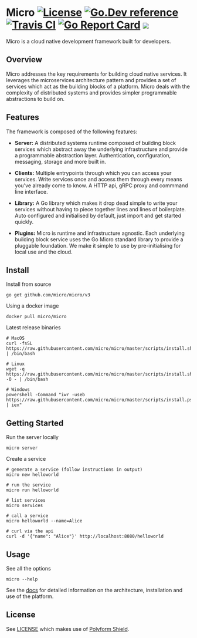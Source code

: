 # Micro [![License](https://img.shields.io/badge/license-polyform:shield-blue)](https://polyformproject.org/licenses/shield/1.0.0/) [![Go.Dev reference](https://img.shields.io/badge/go.dev-reference-007d9c?logo=go&logoColor=white&style=flat-square)](https://pkg.go.dev/github.com/micro/micro/v3?tab=overview) [![Travis CI](https://travis-ci.org/micro/micro.svg?branch=master)](https://travis-ci.org/micro/micro) [![Go Report Card](https://goreportcard.com/badge/micro/micro)](https://goreportcard.com/report/github.com/micro/micro) [<img src="https://img.shields.io/badge/slack-micro-yellow.svg?logo=slack" />](https://slack.micro.mu)

Micro is a cloud native development framework built for developers.

## Overview

Micro addresses the key requirements for building cloud native services. It leverages the microservices
architecture pattern and provides a set of services which act as the building blocks of a platform. Micro deals
with the complexity of distributed systems and provides simpler programmable abstractions to build on.

## Features

The framework is composed of the following features:

- **Server:** A distributed systems runtime composed of building block services which abstract away the underlying infrastructure 
and provide a programmable abstraction layer. Authentication, configuration, messaging, storage and more built in.

- **Clients:** Multiple entrypoints through which you can access your services. Write services once and access them through every means 
you've already come to know. A HTTP api, gRPC proxy and commmand line interface.

- **Library:** A Go library which makes it drop dead simple to write your services without having to piece together lines and lines of 
boilerplate. Auto configured and initialised by default, just import and get started quickly.

- **Plugins:** Micro is runtime and infrastructure agnostic. Each underlying building block service uses the Go Micro standard library 
to provide a pluggable foundation. We make it simple to use by pre-initialising for local use and the cloud.

## Install

Install from source

```
go get github.com/micro/micro/v3
```

Using a docker image

```
docker pull micro/micro
```

Latest release binaries

```
# MacOS
curl -fsSL https://raw.githubusercontent.com/micro/micro/master/scripts/install.sh | /bin/bash

# Linux
wget -q  https://raw.githubusercontent.com/micro/micro/master/scripts/install.sh -O - | /bin/bash

# Windows
powershell -Command "iwr -useb https://raw.githubusercontent.com/micro/micro/master/scripts/install.ps1 | iex"
```

## Getting Started

Run the server locally

```
micro server
```

Create a service

```
# generate a service (follow instructions in output)
micro new helloworld

# run the service
micro run helloworld

# list services
micro services

# call a service
micro helloworld --name=Alice

# curl via the api
curl -d '{"name": "Alice"}' http://localhost:8080/helloworld
```

## Usage

See all the options

```
micro --help
```

See the [docs](https://github.com/micro/docs) for detailed information on the architecture, installation and use of the platform.

## License

See [LICENSE](LICENSE) which makes use of [Polyform Shield](https://polyformproject.org/licenses/shield/1.0.0/).
